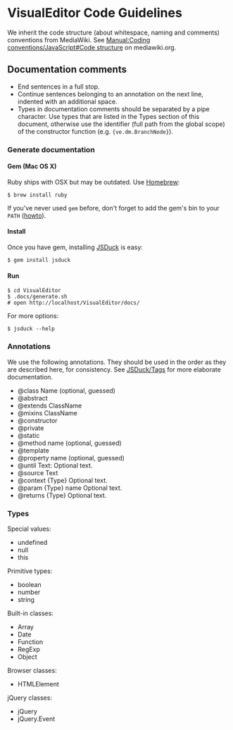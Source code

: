 # VisualEditor Code Guidelines

We inherit the code structure (about whitespace, naming and comments) conventions
from MediaWiki. See [Manual:Coding conventions/JavaScript#Code structure](https://www.mediawiki.org/wiki/Manual:Coding_conventions/JavaScript#Code_structure) on mediawiki.org.

## Documentation comments

* End sentences in a full stop.
* Continue sentences belonging to an annotation on the next line, indented with an
  additional space.
* Types in documentation comments should be separated by a pipe character. Use types
  that are listed in the Types section of this document, otherwise use the identifier
  (full path from the global scope) of the constructor function (e.g. `{ve.dm.BranchNode}`).

### Generate documentation

#### Gem (Mac OS X)
Ruby ships with OSX but may be outdated. Use [Homebrew](http://mxcl.github.com/homebrew/):
```
$ brew install ruby
```

If you've never used `gem` before, don't forget to add the gem's bin to your `PATH` ([howto](http://stackoverflow.com/a/14138490/319266)).

#### Install
Once you have gem, installing [JSDuck](https://github.com/senchalabs/jsduck) is easy:
```
$ gem install jsduck
```

#### Run
```
$ cd VisualEditor
$ .docs/generate.sh
# open http://localhost/VisualEditor/docs/
```

For more options:
```
$ jsduck --help
```

### Annotations

We use the following annotations. They should be used in the order as they are described
here, for consistency. See [JSDuck/Tags](https://github.com/senchalabs/jsduck/wiki/Tags) for more elaborate documentation.

* @class Name (optional, guessed)
* @abstract
* @extends ClassName
* @mixins ClassName
* @constructor
* @private
* @static
* @method name (optional, guessed)
* @template
* @property name (optional, guessed)
* @until Text: Optional text.
* @source Text
* @context {Type} Optional text.
* @param {Type} name Optional text.
* @returns {Type} Optional text.

### Types

Special values:
* undefined
* null
* this

Primitive types:
* boolean
* number
* string

Built-in classes:
* Array
* Date
* Function
* RegExp
* Object

Browser classes:
* HTMLElement

jQuery classes:
* jQuery
* jQuery.Event
